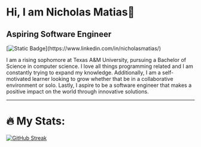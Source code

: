 ### <h1 align = "left">Hi, I am Nicholas Matias👋</h1>
<h2 align = "left">Aspiring Software Engineer</h2>

[![Static Badge](https://img.shields.io/badge/LinkedIn-LinkedIn?style=for-the-badge&logo=LinkedIn&logoColor=white&color=blue&target="_blank")](https://www.linkedin.com/in/nicholasmatias/)

<p>I am a rising sophomore at Texas A&M University, pursuing a Bachelor of Science in computer science. I love all things programming related and I am constantly trying to expand my knowledge. Additionally, I am a self-motivated learner looking to grow whether that be in a collaborative environment or solo. Lastly, I aspire to be a software engineer that makes a positive impact on the world through innovative solutions.</p>


<a href="https://github.com/NicholasMatias" target="_blank" title="Nicholas Matias' GitHub" rel="noreferrer noopener"><i class="fa-brands fa-github" ></i></a>
<a href="https://www.instagram.com/nicholasrmatias" target="_blank" title="Nicholas Matias' Instagram" rel="noreferrer noopener"><i class="fa-brands fa-instagram"></i></a>
                        


---

### <h1 align = "left">:fire: My Stats:</h1>
<div align="left">
  
[![GitHub Streak](https://streak-stats.demolab.com?user=NicholasMatias&theme=highcontrast)](https://git.io/streak-stats)


</div>

